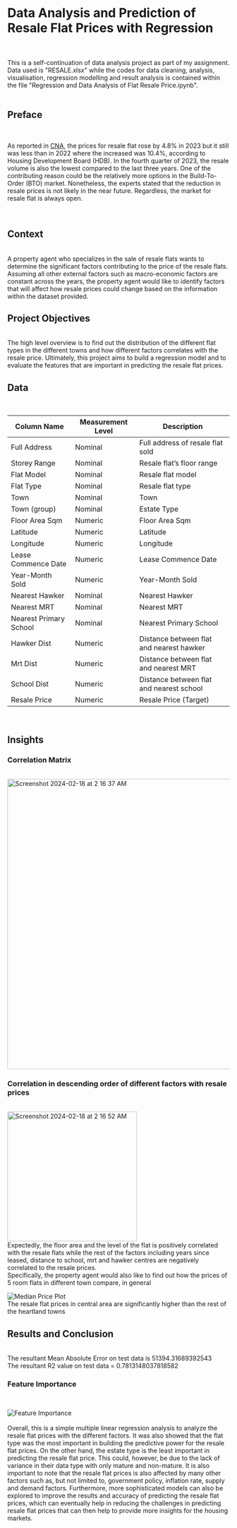 # **Data Analysis and Prediction of Resale Flat Prices with Regression**
<br>
<br>
This is a self-continuation of data analysis project as part of my assignment. Data used is "RESALE.xlsx" while the codes for data cleaning, analysis, visualisation, regression modelling and result analysis is contained within the file "Regression and Data Analysis of Flat Resale Price.ipynb".
<br>
<br>

## **Preface**
<br>
 

As reported in [CNA](https://www.channelnewsasia.com/singapore/hdb-resale-flat-prices-2023-increase-bto-supply-4020341), the prices for resale flat rose by 4.8% in 2023 but it still was less than in 2022 where the increased was 10.4%, according to Housing Development Board (HDB). In the fourth quarter of 2023, the resale volume is also the lowest compared to the last three years. One of the contributing reason could be the relatively more options in the Build-To-Order (BTO) market. Nonetheless, the experts stated that the reduction in resale prices is not likely in the near future. Regardless, the market for resale flat is always open.

<br>

## **Context**
<br>
A property agent who specializes in the sale of resale flats wants to determine the significant factors contributing to the price of the resale flats. Assuming all other external factors such as macro-economic factors are constant across the years, the property agent would like to identify factors that will affect how resale prices could change based on the information within the dataset provided.
<br>

## **Project Objectives**
<br>
The high level overview is to find out the distribution of the different flat types in the different towns and how different factors correlates with the resale price. Ultimately, this project aims to build a regression model and to evaluate the features that are important in predicting the resale flat prices.
<br>

## **Data** 
<br>

| Column Name            | Measurement Level | Description |
|------------------------|-------------------|-------------|
| Full Address           | Nominal           | Full address of resale flat sold |
| Storey Range           | Nominal           | Resale flat’s floor range |
| Flat Model             | Nominal           | Resale flat model |
| Flat Type              | Nominal           | Resale flat type |
| Town                   | Nominal           | Town |
| Town (group)           | Nominal           | Estate Type |
| Floor Area Sqm         | Numeric           | Floor Area Sqm |
| Latitude               | Numeric           | Latitude |
| Longitude              | Numeric           | Longitude |
| Lease Commence Date    | Numeric           | Lease Commence Date |
| Year-Month Sold        | Numeric           | Year-Month Sold |
| Nearest Hawker         | Nominal           | Nearest Hawker |
| Nearest MRT            | Nominal           | Nearest MRT |
| Nearest Primary School | Nominal           | Nearest Primary School |
| Hawker Dist            | Numeric           | Distance between flat and nearest hawker |
| Mrt Dist               | Numeric           | Distance between flat and nearest MRT    |
| School Dist            | Numeric           | Distance between flat and nearest school |
| Resale Price           | Numeric           | Resale Price (Target) |
<br>



## Insights

### Correlation Matrix
<br>
<img width="657" alt="Screenshot 2024-02-18 at 2 16 37 AM" src="https://github.com/Kervyne/Flat-Resale-Price/assets/133936905/a130e1a4-8d48-4784-901d-b3269a1460d4">
<br>

### Correlation in descending order of different factors with resale prices
<br>
<img width="294" alt="Screenshot 2024-02-18 at 2 16 52 AM" src="https://github.com/Kervyne/Flat-Resale-Price/assets/133936905/e01138d6-a38d-4d39-8d57-9badc7d9fb1f">
<br>
Expectedly, the floor area and the level of the flat is positively correlated with the resale flats while the rest of the factors including years since leased, distance to school, mrt and hawker centres are negatively correlated to the resale prices.
<br>
Specifically, the property agent would also like to find out how the prices of 5 room flats in different town compare, in general
<br>


![Median Price Plot](https://github.com/Kervyne/Flat-Resale-Price/assets/133936905/f68a1e45-fb84-488d-9907-54d5fa2b1536)
<br>
The resale flat prices in central area are significantly higher than the rest of the heartland towns
<br>
## Results and Conclusion
<br>
The resultant Mean Absolute Error on test data is 51394.31689392543
<br>
The resultant R2 value on test data = 0.7813148037818582
<br>

### Feature Importance
<br>

![Feature Importance](https://github.com/Kervyne/Flat-Resale-Price/assets/133936905/2058cfa8-57d3-41b9-98f7-71c871645e09)
<br>
<br>
Overall, this is a simple multiple linear regression analysis to analyze the resale flat prices with the different factors. It was also showed that the flat type was the most important in building the predictive power for the resale flat prices. On the other hand, the estate type is the least important in predicting the resale flat price. This could, however, be due to the lack of variance in their data type with only mature and non-mature. It is also important to note that the resale flat prices is also affected by many other factors such as, but not limited to, government policy, inflation rate, supply and demand factors. Furthermore, more sophisticated models can also be explored to improve the results and accuracy of predicting the resale flat prices, which can eventually help in reducing the challenges in predicting resale flat prices that can then help to provide more insights for the housing markets.

